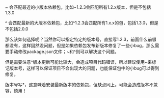 ~ 会匹配最近的小版本依赖包，比如~1.2.3会匹配所有1.2.x版本，但是不包括1.3.0

^ 会匹配最新的大版本依赖包，比如^1.2.3会匹配所有1.x.x的包，包括1.3.0，但是不包括2.0.0

那么该如何选择呢？当然你可以指定特定的版本号，直接写1.2.3，前面什么前缀都没有，这样固然没问题，但是如果依赖包发布新版本修复了一些小bug，那么需要手动修改package.json文件；~和^则可以解决这个问题。

但是需要注意^版本更新可能比较大，会造成项目代码错误，所以建议使用~来标记版本号，这样可以保证项目不会出现大的问题，也能保证包中的小bug可以得到修复。

版本号写*，这意味着安装最新版本的依赖包，但缺点同上，可能会造成版本不兼容，慎用！
